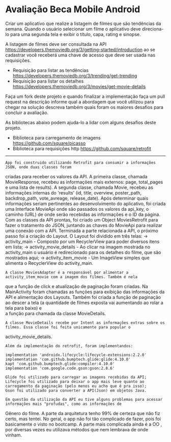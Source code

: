 # Avaliação Beca Mobile Android

Criar um aplicativo que realize a listagem de filmes que são tendências da semana. Quando o usuário selecionar um filme o aplicativo deve direciona-lo para uma segunda tela e exibir o título, capa, rating e sinopse. 

A listagem de filmes deve ser consultada na API https://developers.themoviedb.org/3/getting-started/introduction ao se cadastrar você receberá uma chave de acesso que deve ser usada nas requisições. 

- Requisição para listar as tendências https://developers.themoviedb.org/3/trending/get-trending
- Requisição para listar os detalhes https://developers.themoviedb.org/3/movies/get-movie-details

Faça um fork deste projeto e quando finalizar a implementação faça um pull request na descrição informe qual a abordagem que você utilizou para chegar na solução descreva também quais foram os maiores desafios para concluir a avaliação.

As bibliotecas abaixo podem ajuda-lo a lidar com alguns desafios deste projeto.

- Biblioteca para carregamento de imagens https://github.com/square/picasso
- Biblioteca para requisições http https://github.com/square/retrofit


------------------------------------------------------------------------------

	App foi construido utilizando Retrofit para consumir a informações JSON, onde duas classes foram
criadas para receber os valores da API. A primeira classe, chamada MovieResponse, recebeu as informações mais 
externos: page, total_pages e uma lista de results). A segunda classe, chamada Movie, recebeu as informações
internas do 'results' (id, title, overview, poster_path, backdrop_path, vote_avreage, release_date). Após determinar
quais informações seriam pertinentes ao desenvolvimento do aplicativo, foi criada uma Interface MovieApi onde 
são passados os valores da api_key, o caminho (URL) de onde serão recebidas as informações e o ID da página.
	Com as classes da API prontas, foi criado um Object MoviesRetrofit para fazer o tratamento do JSON, juntando
as chaves do MovieApi para realizar uma conexão com a API.
	Terminada a parte relacionada a API, o próximo passo foi a criação do Layout. O Layout foi dividido em três telas:
-> activity_main - Composto por um RecyclerView para poder diversos itens em lista;
-> activity_movie_details - Ao clicar na imagem mostrada no activity_main o usuário é redirecionado para os detalhes do filme,
que são mostrados aqui;
-> activity_item_movie - Um ImageView simples que alimenta o RecyclerView do activity_main.

	A classe MoviesAdapter é a responsável por alimentar a activity_item_movie com a imagem dos filmes. Também é nela
que a função de click e atualização de paginação foram criadas. 
	Na MainActivity foram chamadas as funções para exibição das informações da API e alimentação dos Layouts. Também foi
criada a função de paginação ao descer a tela (a quantidade de filmes exposta vai aumentando ao rolar a tela para baixo) e	
a função para chamada da classe MovieDetails.

	A classe MovieDetails recebe por Intent as informações extras sobre os filmes. Essa classe foi feita unicamente para popular o
activity_movie_details.

	Além da implementação do retrofit, foram implementandos: 
	
	implementation 'androidx.lifecycle:lifecycle-extensions:2.2.0'
    implementation 'com.github.bumptech.glide:glide:4.10.0'
    kapt 'com.github.bumptech.glide:compiler:4.10.0'
	implementation 'com.google.code.gson:gson:2.8.6'
	
	Glide foi utilizado para carregar as imagens recebidas da API;
	Lifecycle foi utilizado para deixar o app mais leve quanto ao carregamento da paginação (pelo menos eu acho que é pra isso);
	Gson foi utilizado para converter a API(Json) em objetos Java.
	
	Em questão da utilização da API eu tive alguns problemas para acessar informações mais "profudas", como as informações de 
Gênero do filme. A parte da arquitetura tenho 99% de certeza que não fiz certo, mas tentei.
	No geral, o app não foi tão complicado de fazer, pois foi basicamente o visto no bootcamp. A parte mais complicada ainda é a OO
, por diversas vezes eu utilizava métodos que nem lembrava de onde vinham.